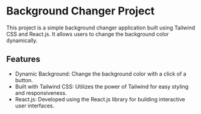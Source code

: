 # Background Changer Project

This project is a simple background changer application built using Tailwind CSS and React.js. It allows users to change the background color dynamically.

## Features

- Dynamic Background: Change the background color with a click of a button.
- Built with Tailwind CSS: Utilizes the power of Tailwind for easy styling and responsiveness.
- React.js: Developed using the React.js library for building interactive user interfaces.